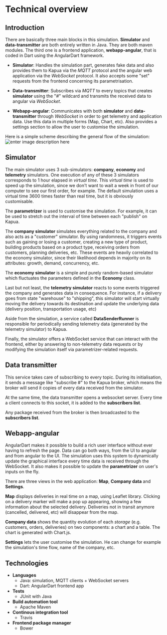 
Technical overview
=======

Introduction
-------
There are basically three main blocks in this simulation. **Simulator** and **data-transmitter** are both entirely written in Java. They are both maven modules. The third one is a frontend application, **webapp-angular**, that is coded in Dart using the AngularDart framework.

 - **Simulator**: Handles the simulation part, generates fake data and also provides them to Kapua via the *MQTT* protocol and the angular web application via the *WebSocket* protocol. It also accepts some "set" requests from the frontend concerning its parametrisation.
 
 - **Data-transmitter**: Subscribes via *MQTT* to every topics that creates **simulator** using the "#" wildcard and transmits the received data to angular via *WebSocket*.

 - **Webapp-angular**: Communicates with both **simulator** and **data-transmitter** through *WebSocket* in order to get telemetry and application data. Use this data in multiple forms (Map, Chart, etc). Also provides a settings section to allow the user to customise the simulation.

Here is a simple scheme describing the general flow of the simulation:
![enter image description here](https://lh3.googleusercontent.com/-ojbfSdIwauI/WYIYOTDsDDI/AAAAAAAACY4/_LVWBRHiJ3cfJLpv-i0QEE8WD3gy0GqewCLcBGAs/s0/untitled+%25281%2529.png "scheme.png")

Simulator
-------
The main simulator uses 3 sub-simulators: **company**, **economy** and **telemetry** simulators. One execution of any of these 3 simulators corresponds to 1 hour elapsed in *virtual time*.
This *virtual time* is used to speed up the simulation, since we don't want to wait a week in front of our computer to see our first order, for example. The default simulation uses a virtual time 3600 times faster than real time, but it is obviously customisable.

The **parametrizer** is used to customise the simulation. For example, it can be used to stretch out the interval of time between each "publish" on Kapua. 

The **company simulator** simulates everything related to the company and also acts as a "customer" simulator. By using randomness, it triggers events such as gaining or losing a customer, creating a new type of product, building products based on a product type, receiving orders from customers, planning deliveries, etc. These events are heavily correlated to the economy simulator, since their likelihood depends in majority on its attributes: growth, demand, concurrency, etc.

The **economy simulator** is a simple and purely random-based simulator which fluctuates the parameters defined in the **Economy** class.

Last but not least, the **telemetry simulator** reacts to some events triggered the company and generates data in consequence. For instance, if a delivery goes from state "warehouse" to "shipping", this simulator will start virtually moving the delivery towards its destination and update the underlying data (delivery position, transportation usage, etc)

Aside from the simulation, a service called **DataSenderRunner** is responsible for periodically sending telemetry data (generated by the telemetry simulator) to Kapua.

Finally, the simulator offers a WebSocket service that can interact with the frontend, either by answering to non-telemetry data requests or by modifying the simulation itself via parametrizer-related requests.

Data transmitter
----------------
This service takes care of subscribing to every topic. During its initialisation, it sends a message like "subscribe #" to the Kapua broker, which means the broker will send it copies of every data received from the simulator.

At the same time, the data transmitter opens a websocket server. Every time a client connects to this socket, it is added to the **subscribers list**.

Any package received from the broker is then broadcasted to the **subscribers list**.


Webapp-angular
-------
AngularDart makes it possible to build a rich user interface without ever having to refresh the page. Data can go both ways, from the UI to angular and from angular to the UI. 
The simulation uses this system to dynamically update the graphical interface every time data is received through the WebSocket. It also makes it possible to update the **parametrizer** on user's inputs on the fly.

There are three views in the web application: **Map**, **Company data** and **Settings**. 

**Map** displays deliveries in real time on a map, using Leaflet library. Clicking on a delivery marker will make a pop up appearing, showing a few information about the selected delivery. 
Deliveries not in transit anymore (cancelled, delivered, etc) will disappear from the map.

**Company data** shows the quantity evolution of each *storage* (e.g. customers, orders, deliveries) on two components: a chart and a table. The chart is generated with Chart.js.

**Settings** lets the user customise the simulation. He can change for example the simulation's time flow, name of the company, etc.

Technologies
-------

 - **Languages**
	 - Java: simulation, MQTT clients + WebSocket servers
	 - Dart: AngularDart frontend app
 - **Tests**
	- JUnit with Java
 - **Build automation tool**
	- Apache Maven
 - **Continous integration tool**
	 - Travis
 - **Frontend package manager**
	- Bower
